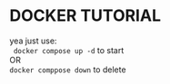 # DOCKER TUTORIAL
yea just use:   
``` docker compose up -d``` to start  
OR  
``` docker comppose down ```  to delete